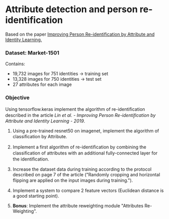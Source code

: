 # Attribute detection and person re-identification

Based on the paper [Improving Person Re-identification by Attribute and Identity Learning.
](https://arxiv.org/pdf/1703.07220.pdf)

### Dataset: Market-1501

Contains:
- 19,732 images for 751 identities -> training set
- 13,328 images for 750 identities -> test set
- 27 attributes for each image

### Objective

Using tensorﬂow.keras implement the algorithm of re-identiﬁcation described in the article _Lin et al. - Improving Person Re-identiﬁcation by Attribute and Identity Learning - 2019_.

1. Using a pre-trained resnet50 on imagenet, implement the algorithm of classiﬁcation by Attribute.

2. Implement a first algorithm of re-identiﬁcation by combining the classiﬁcation of attributes with an additional fully-connected layer for the identiﬁcation.

3. Increase the dataset data during training according to the protocol described on page 7 of the article ("Randomly cropping and horizontal ﬂipping are applied on the input images during training.").

4. Implement a system to compare 2 feature vectors (Euclidean distance is a good starting point). 

5. **Bonus**: Implement the attribute reweighting module "Attributes Re-Weighting".
